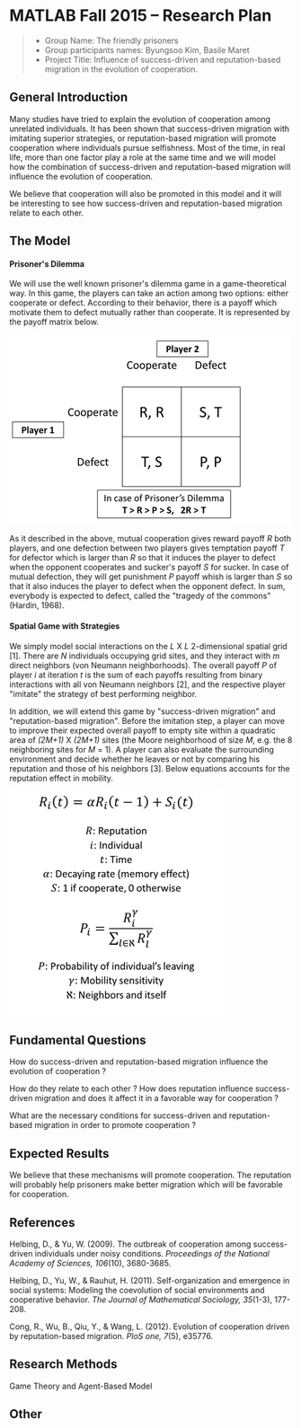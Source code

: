 # MATLAB Fall 2015 – Research Plan

> * Group Name: The friendly prisoners
> * Group participants names: Byungsoo Kim, Basile Maret
> * Project Title: Influence of success-driven and reputation-based migration in the evolution of cooperation.

## General Introduction

Many studies have tried to explain the evolution of cooperation among unrelated individuals. It has been shown that success-driven migration with imitating superior strategies, or reputation-based migration will promote cooperation where individuals pursue selfishness. Most of the time, in real life, more than one factor play a role at the same time and we will model how the combination of success-driven and reputation-based migration will influence the evolution of cooperation.

We believe that cooperation will also be promoted in this model and it will be interesting to see how success-driven and reputation-based migration relate to each other.


## The Model

#### Prisoner's Dilemma

We will use the well known prisoner's dilemma game in a game-theoretical way. In this game, the players can take an action among two options: either cooperate or defect. According to their behavior, there is a payoff which motivate them to defect mutually rather than cooperate. It is represented by the payoff matrix below.

![alt tag](https://github.com/pec0ra/cooperation/blob/master/other/pd_payoff_matrix.png)

As it described in the above, mutual cooperation gives reward payoff *R* both players, and one defection between two players gives temptation payoff *T* for defector which is larger than *R* so that it induces the player to defect when the opponent cooperates and sucker's payoff *S* for sucker. In case of mutual defection, they will get punishment *P* payoff whish is larger than *S* so that it also induces the player to defect when the opponent defect. In sum, everybody is expected to defect, called the "tragedy of the commons" (Hardin, 1968).

#### Spatial Game with Strategies

We simply model social interactions on the *L* X *L* 2-dimensional spatial grid [1]. There are *N* individuals occupying grid sites, and they interact with *m* direct neighbors (von Neumann neighborhoods). The overall payoff *P* of player *i* at iteration *t* is the sum of each payoffs resulting from binary interactions with all von Neumann neighbors [2], and the respective player "imitate" the strategy of best performing neighbor.

In addition, we will extend this game by "success-driven migration" and "reputation-based migration". Before the imitation step, a player can move to improve their expected overall payoff to empty site within a quadratic area of *(2M+1)* X *(2M+1)* sites (the Moore neighborhood of size *M*, e.g. the 8 neighboring sites for *M* = 1). A player can also evaluate the surrounding environment and decide whether he leaves or not by comparing his reputation and those of his neighbors [3]. Below equations accounts for the reputation effect in mobility.

![alt tag](https://github.com/pec0ra/cooperation/blob/master/other/reputation_eq.png)


## Fundamental Questions

How do success-driven and reputation-based migration influence the evolution of cooperation ?

How do they relate to each other ? How does reputation influence success-driven migration and does it affect it in a favorable way for cooperation ?

What are the necessary conditions for success-driven and reputation-based migration in order to promote cooperation ?


## Expected Results

We believe that these mechanisms will promote cooperation. The reputation will probably help prisoners make better migration which will be favorable for cooperation.


## References 

Helbing, D., & Yu, W. (2009). The outbreak of cooperation among success-driven individuals under noisy conditions. *Proceedings of the National Academy of Sciences, 106*(10), 3680-3685.

Helbing, D., Yu, W., & Rauhut, H. (2011). Self-organization and emergence in social systems: Modeling the coevolution of social environments and cooperative behavior. *The Journal of Mathematical Sociology, 35*(1-3), 177-208.

Cong, R., Wu, B., Qiu, Y., & Wang, L. (2012). Evolution of cooperation driven by reputation-based migration. *PloS one, 7*(5), e35776.


## Research Methods

Game Theory and Agent-Based Model


## Other

